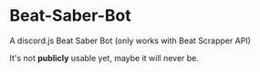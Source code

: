 # Beat-Saber-Bot
A discord.js Beat Saber Bot (only works with Beat Scrapper API)

It's not **publicly** usable yet, maybe it will never be.
